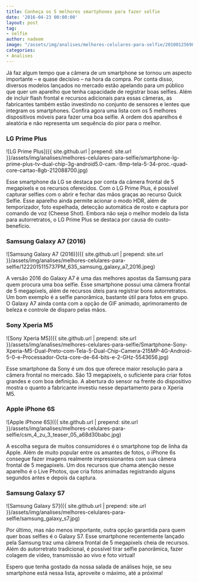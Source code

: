 ```yaml
---
title: Conheça os 5 melhores smartphones para fazer selfie
date: '2016-04-23 00:00:00'
layout: post
tag:
- selfie
author: nadeem
image: "/assets/img/analises/melhores-celulares-para-selfie/20100125698387-t1200x480.jpg"
categories:
- Analises
---
```


Já faz algum tempo que a câmera de um smartphone se tornou um aspecto importante – e quase decisivo – na hora da compra.
Por conta disso, diversos modelos lançados no mercado estão apelando para um público que quer um aparelho que tenha capacidade de registrar boas selfies. 
Além de incluir flash frontal e recursos adicionais para essas câmeras, as fabricantes também estão investindo no conjunto de sensores e lentes que integram os smartphones. 
Confira agora uma lista com os 5 melhores dispositivos móveis para fazer uma boa selfie. 
A ordem dos aparelhos é aleatória e não representa um sequência do pior para o melhor.

### LG Prime Plus

![LG Prime Plus]({{ site.github.url | prepend: site.url }}/assets/img/analises/melhores-celulares-para-selfie/smartphone-lg-prime-plus-tv-dual-chip-3g-android5.0-cam.-8mp-tela-5-34-proc.-quad-core-cartao-8gb-212088700.jpg)

Esse smartphone da LG se destaca por conta da câmera frontal de 5 megapixels e os recursos oferecidos. 
Com o LG Prime Plus, é possível capturar selfies com o abrir e fechar das mãos graças ao recurso Quick Selfie. 
Esse aparelho ainda permite acionar o modo HDR, além de temporizador, foto espelhada, detecção automática de rosto e captura por comando de voz (Cheese Shot). 
Embora não seja o melhor modelo da lista para autorretratos, o LG Prime Plus se destaca por causa do custo-benefício.

### Samsung Galaxy A7 (2016)

![Samsung Galaxy A7 (2016)]({{ site.github.url | prepend: site.url }}/assets/img/analises/melhores-celulares-para-selfie/1222015115737PM_635_samsung_galaxy_a7_2016.jpeg)

A versão 2016 do Galaxy A7 é uma das melhores apostas da Samsung para quem procura uma boa selfie. 
Esse smartphone possui uma câmera frontal de 5 megapixels, além de recursos úteis para registrar bons autorretratos. 
Um bom exemplo é a selfie panorâmica, bastante útil para fotos em grupo. 
O Galaxy A7 ainda conta com a opção de GIF animado, aprimoramento de beleza e controle de disparo pelas mãos.

### Sony Xperia M5

![Sony Xperia M5]({{ site.github.url | prepend: site.url }}/assets/img/analises/melhores-celulares-para-selfie/Smartphone-Sony-Xperia-M5-Dual-Preto-com-Tela-5-Dual-Chip-Camera-215MP-4G-Android-5-0-e-Processador-Octa-core-de-64-bits-e-2-GHz-5543656.jpg)

Esse smartphone da Sony é um dos que oferece maior resolução para a câmera frontal no mercado. 
São 13 megapixels, o suficiente para criar fotos grandes e com boa definição. 
A abertura do sensor na frente do dispositivo mostra o quanto a fabricante investiu nesse departamento para o Xperia M5.

### Apple iPhone 6S

![Apple iPhone 6S]({{ site.github.url | prepend: site.url }}/assets/img/analises/melhores-celulares-para-selfie/csm_4_zu_3_teaser_05_a68d30babc.jpg)

A escolha segura de muitos consumidores é o smartphone top de linha da Apple. 
Além de muito popular entre os amantes de fotos, o iPhone 6s consegue fazer imagens realmente impressionantes com sua câmera frontal de 5 megapixels. Um dos recursos que chama atenção nesse aparelho é o Live Photos, que cria fotos animadas registrando alguns segundos antes e depois da captura.

### Samsung Galaxy S7

![Samsung Galaxy S7]({{ site.github.url | prepend: site.url }}/assets/img/analises/melhores-celulares-para-selfie/samsung_galaxy_s7.jpg)

Por último, mas não menos importante, outra opção garantida para quem quer boas selfies é o Galaxy S7. 
Esse smartphone recentemente lançado pela Samsung traz uma câmera frontal de 5 megapixels cheia de recursos. 
Além do autorretrato tradicional, é possível tirar selfie panorâmica, fazer colagem de vídeo, transmissão ao vivo e foto virtual!

Espero que tenha gostado da nossa salada de análises hoje, se seu smartphone está nessa lista, aproveite o máximo, até a próxima!